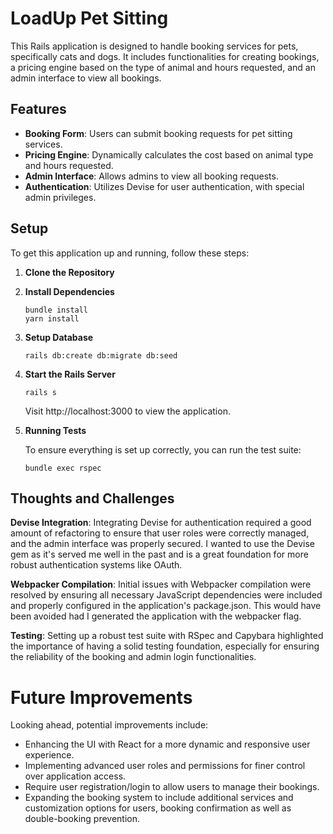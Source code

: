 # LoadUp Pet Sitting

This Rails application is designed to handle booking services for pets, specifically cats and dogs. It includes functionalities for creating bookings, a pricing engine based on the type of animal and hours requested, and an admin interface to view all bookings.

## Features

- **Booking Form**: Users can submit booking requests for pet sitting services.
- **Pricing Engine**: Dynamically calculates the cost based on animal type and hours requested.
- **Admin Interface**: Allows admins to view all booking requests.
- **Authentication**: Utilizes Devise for user authentication, with special admin privileges.

## Setup

To get this application up and running, follow these steps:

1. **Clone the Repository**
2. **Install Dependencies**
    ```
    bundle install
    yarn install
    ```
3. **Setup Database**
    ```
    rails db:create db:migrate db:seed
    ```
4. **Start the Rails Server**
    ```
    rails s
    ```
    Visit http://localhost:3000 to view the application.
5. **Running Tests**
    
    To ensure everything is set up correctly, you can run the test suite:
    ```
    bundle exec rspec
    ```

## Thoughts and Challenges

**Devise Integration**: Integrating Devise for authentication required a good amount of refactoring to ensure that user roles were correctly managed, and the admin interface was properly secured.  I wanted to use the Devise gem as it's served me well in the past and is a great foundation for more robust authentication systems like OAuth.

**Webpacker Compilation**: Initial issues with Webpacker compilation were resolved by ensuring all necessary JavaScript dependencies were included and properly configured in the application's package.json.  This would have been avoided had I generated the application with the webpacker flag.

**Testing**: Setting up a robust test suite with RSpec and Capybara highlighted the importance of having a solid testing foundation, especially for ensuring the reliability of the booking and admin login functionalities.

# Future Improvements

Looking ahead, potential improvements include:

- Enhancing the UI with React for a more dynamic and responsive user experience.
- Implementing advanced user roles and permissions for finer control over application access.
- Require user registration/login to allow users to manage their bookings.
- Expanding the booking system to include additional services and customization options for users, booking confirmation as well as double-booking prevention.